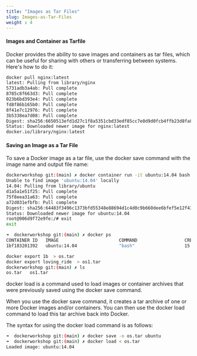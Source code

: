 ```yaml
---
title: "Images as Tar Files"
slug: Images-as-Tar-Files
weight : 4
---
```


#### Images and Container as Tarfile 

Docker provides the ability to save images and containers as tar files, which can be useful for sharing with others or transferring between systems. Here's how to do it:


```sh
docker pull nginx:latest
latest: Pulling from library/nginx
5731adb3a4ab: Pull complete 
8785c8f663d3: Pull complete 
023b6bd393e4: Pull complete 
fd8f86b165b0: Pull complete 
8f41e7c12976: Pull complete 
3b5338ea7d08: Pull complete 
Digest: sha256:6650513efd1d27c1f8a5351cbd33edf85cc7e0d9d0fcb4ffb23d8fa89b601ba8
Status: Downloaded newer image for nginx:latest
docker.io/library/nginx:latest

```

#### Saving an Image as a Tar File

To save a Docker image as a tar file, use the docker save command with the image name and output file name:

```sh
dockerworkshop git:(main) ✗ docker container run -it ubuntu:14.04 bash
Unable to find image 'ubuntu:14.04' locally
14.04: Pulling from library/ubuntu
d1a5a1e51f25: Pull complete 
75f8eea31a63: Pull complete 
a72d031efbfb: Pull complete 
Digest: sha256:64483f3496c1373bfd55348e88694d1c4d0c9b660dee6bfef5e12f43b9933b30
Status: Downloaded newer image for ubuntu:14.04
root@906d9f72e9fe:/# exit
exit

```

```sh
➜  dockerworkshop git:(main) ✗ docker ps
CONTAINER ID   IMAGE                       COMMAND                  CREATED             STATUS             PORTS     NAMES
1bf183201392   ubuntu:14.04                "bash"                   15 seconds ago      Up 14 seconds                loving_ride
```

```sh
docker export 1b  > os.tar
docker export loving_ride  > os1.tar
dockerworkshop git:(main) ✗ ls
os.tar   os1.tar
```


docker load is a command used to load images or container archives that were previously saved using the docker save command.

When you use the docker save command, it creates a tar archive of one or more Docker images and/or containers. You can then use the docker load command to load this tar archive back into Docker.

The syntax for using the docker load command is as follows:

```sh
➜  dockerworkshop git:(main) ✗ docker save -o os.tar ubuntu  
➜  dockerworkshop git:(main) ✗ docker load < os.tar            
Loaded image: ubuntu:14.04
```
